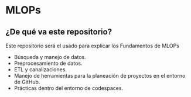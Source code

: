 # MLOPs

## ¿De qué va este repositorio?

Este repositorio será el usado para explicar los Fundamentos de MLOPs

* Búsqueda y manejo de datos.
* Preprocesamiento de datos.
* ETL y canalizaciones.
* Manejo de herramientas para la planeación de proyectos en el entorno de GitHub.
* Prácticas dentro del entorno de codespaces.
